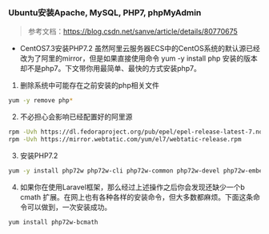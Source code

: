 ### Ubuntu安装Apache, MySQL, PHP7, phpMyAdmin

> 参考文档：https://blog.csdn.net/sanve/article/details/80770675

- CentOS7.3安装PHP7.2
虽然阿里云服务器ECS中的CentOS系统的默认源已经改为了阿里的mirror，但是如果直接使用命令 yum -y install php 安装的版本却不是php7。下文带你用最简单、最快的方式安装php7。

1. 删除系统中可能存在之前安装的php相关文件
```bash
yum -y remove php*
```
2. 不必担心会影响已经配置好的阿里源
```bash
rpm -Uvh https://dl.fedoraproject.org/pub/epel/epel-release-latest-7.noarch.rpm
rpm -Uvh https://mirror.webtatic.com/yum/el7/webtatic-release.rpm
```
3. 安装PHP7.2
```bash
yum -y install php72w php72w-cli php72w-common php72w-devel php72w-embedded php72w-fpm php72w-gd php72w-mbstring php72w-mysqlnd php72w-opcache ph  p72w-pdo php72w-xml
```

4. 如果你在使用Laravel框架，那么经过上述操作之后你会发现还缺少一个b cmath 扩展。在网上也有各种各样的安装命令，但大多数都麻烦。下面这条命令可以做到，一次安装成功。
````
yum install php72w-bcmath
````
